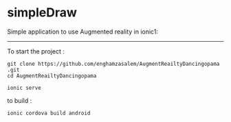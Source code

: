# simpleDraw

Simple application to use Augmented reality in ionic1:

---

To start the project :

```
git clone https://github.com/enghamzasalem/AugmentReailtyDancingopama
.git
cd AugmentReailtyDancingopama

ionic serve
```

to build :

```
ionic cordova build android
```
